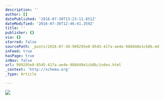 ```yaml
---
description: ''
author: []
datePublished: '2016-07-30T13:23:11.851Z'
dateModified: '2016-07-30T12:46:41.359Z'
title: ''
publisher: {}
via: {}
starred: false
sourcePath: _posts/2016-07-30-909295e0-8545-41fa-ae4e-988d48e1cb0b.md
inFeed: true
hasPage: true
inNav: false
url: 909295e0-8545-41fa-ae4e-988d48e1cb0b/index.html
_context: 'http://schema.org'
_type: Article

---
```

![](https://the-grid-user-content.s3-us-west-2.amazonaws.com/9333f117-8c9a-4f7e-9613-4109956dc3c9.jpg)